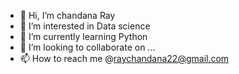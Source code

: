 - 👋 Hi, I’m chandana Ray
- 👀 I’m interested in Data science
- 🌱 I’m currently learning Python
- 💞️ I’m looking to collaborate on ...
- 📫 How to reach me @raychandana22@gmail.com

